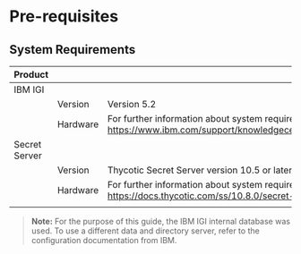 [title]: # (Requirements)
[tags]: # (introduction)
[priority]: # (2)
# Pre-requisites

## System Requirements

| Product  |   | Details  |
|---|---|---|
| IBM IGI |   |   |
|   |  Version | Version 5.2  |
|   | Hardware  | For further information about system requirements for IBM IGI please visit: https://www.ibm.com/support/knowledgecenter/en/SSGHJR_5.2.0/com.ibm.igi.doc/installing/cpt/c_hardware_reqs.html. |
|  Secret Server |   |   |
|   | Version  | Thycotic Secret Server version 10.5 or later.  |
|   | Hardware | For further information about system requirements for Secret Server please visit: https://docs.thycotic.com/ss/10.8.0/secret-server-setup/system-requirements/index.md.  |
|   |   |   |


>**Note:** For the purpose of this guide, the IBM IGI internal database was used. To use a different data and directory server, refer to the configuration documentation from IBM.
